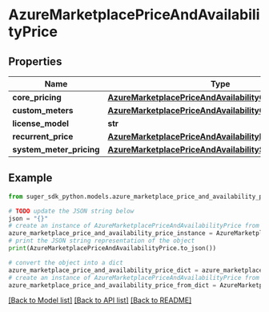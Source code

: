 # AzureMarketplacePriceAndAvailabilityPrice


## Properties

Name | Type | Description | Notes
------------ | ------------- | ------------- | -------------
**core_pricing** | [**AzureMarketplacePriceAndAvailabilityCorePrice**](AzureMarketplacePriceAndAvailabilityCorePrice.md) |  | [optional] 
**custom_meters** | [**AzureMarketplacePriceAndAvailabilityCustomMeterPrice**](AzureMarketplacePriceAndAvailabilityCustomMeterPrice.md) |  | [optional] 
**license_model** | **str** |  | [optional] 
**recurrent_price** | [**AzureMarketplacePriceAndAvailabilityRecurrentPrice**](AzureMarketplacePriceAndAvailabilityRecurrentPrice.md) |  | [optional] 
**system_meter_pricing** | [**AzureMarketplacePriceAndAvailabilitySystemMeterPrice**](AzureMarketplacePriceAndAvailabilitySystemMeterPrice.md) |  | [optional] 

## Example

```python
from suger_sdk_python.models.azure_marketplace_price_and_availability_price import AzureMarketplacePriceAndAvailabilityPrice

# TODO update the JSON string below
json = "{}"
# create an instance of AzureMarketplacePriceAndAvailabilityPrice from a JSON string
azure_marketplace_price_and_availability_price_instance = AzureMarketplacePriceAndAvailabilityPrice.from_json(json)
# print the JSON string representation of the object
print(AzureMarketplacePriceAndAvailabilityPrice.to_json())

# convert the object into a dict
azure_marketplace_price_and_availability_price_dict = azure_marketplace_price_and_availability_price_instance.to_dict()
# create an instance of AzureMarketplacePriceAndAvailabilityPrice from a dict
azure_marketplace_price_and_availability_price_from_dict = AzureMarketplacePriceAndAvailabilityPrice.from_dict(azure_marketplace_price_and_availability_price_dict)
```
[[Back to Model list]](../README.md#documentation-for-models) [[Back to API list]](../README.md#documentation-for-api-endpoints) [[Back to README]](../README.md)


